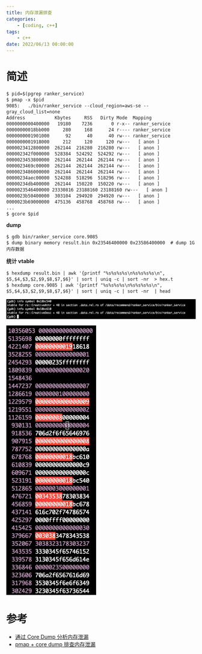 ```yaml
---
title: 内存泄漏排查
categories: 
	- [coding, c++]
tags:
	- c++
date: 2022/06/13 00:00:00
---
```


# 简述

```shell
$ pid=$(pgrep ranker_service)
$ pmap -x $pid
9085:   ./bin/ranker_service --cloud_region=aws-se --gray_cloud_list=none
Address           Kbytes     RSS   Dirty Mode  Mapping
0000000000400000   19180    7236       0 r-x-- ranker_service
00000000018bb000     280     168      24 r---- ranker_service
0000000001901000      92      40      40 rw--- ranker_service
0000000001918000     212     120     120 rw---   [ anon ]
0000023412800000  262144  216280  216280 rw---   [ anon ]
000002342f000000  528384  524292  524292 rw---   [ anon ]
0000023453800000  262144  262144  262144 rw---   [ anon ]
0000023469c00000  262144  262144  262144 rw---   [ anon ]
0000023486000000  262144  262144  262144 rw---   [ anon ]
00000234aec00000  524288  518296  518296 rw---   [ anon ]
00000234db400000  262144  150220  150220 rw---   [ anon ]
0000023546400000 23330816 23188160 23188160 rw---   [ anon ]
0000023b50400000  303104  294920  294920 rw---   [ anon ]
0000023b69000000  475136  458768  458768 rw---   [ anon ]
...
$ gcore $pid
```

**dump**

```shell
$ gdb bin/ranker_service core.9085
$ dump binary memory result.bin 0x23546400000 0x23586400000  # dump 1G 内存数据
```

**统计 vtable**

```shell
$ hexdump result.bin | awk '{printf "%s%s%s%s\n%s%s%s%s\n", $5,$4,$3,$2,$9,$8,$7,$6}' | sort | uniq -c | sort -nr  > hex.t
$ hexdump core.9085 | awk '{printf "%s%s%s%s\n%s%s%s%s\n", $5,$4,$3,$2,$9,$8,$7,$6}' | sort | uniq -c | sort -nr  | head
```

![image-20220613180006614](memory-leak/image-20220613180006614.png)

![image-20220613180039586](memory-leak/image-20220613180039586.png)

# 参考

- [通过 Core Dump 分析内存泄漏](https://stackoverflow.com/questions/27598986/how-to-analyze-memory-leak-from-coredump)
- [pmap + core dump 排查内存泄漏](https://panzhongxian.cn/cn/2020/12/memory-leak-problem-1/)

